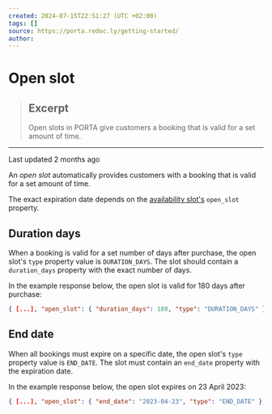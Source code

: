 ```yaml
---
created: 2024-07-15T22:51:27 (UTC +02:00)
tags: []
source: https://porta.redoc.ly/getting-started/
author: 
---
```


# Open slot

> ## Excerpt
> Open slots in PORTA give customers a booking that is valid for a set amount of time.

---
Last updated 2 months ago

An _open slot_ automatically provides customers with a booking that is valid for a set amount of time.

The exact expiration date depends on the [availability slot's][1] `open_slot` property.

## [][2]Duration days

When a booking is valid for a set number of days after purchase, the open slot's `type` property value is `DURATION_DAYS`. The slot should contain a `duration_days` property with the exact number of days.

In the example response below, the open slot is valid for 180 days after purchase:

```json
{ [...], "open_slot": { "duration_days": 180, "type": "DURATION_DAYS" }, [...] }
```

## [][3]End date

When all bookings must expire on a specific date, the open slot's `type` property value is `END_DATE`. The slot must contain an `end_date` property with the expiration date.

In the example response below, the open slot expires on 23 April 2023:

```json
{ [...], "open_slot": { "end_date": "2023-04-23", "type": "END_DATE" }, [...] }
```

[1]: https://porta.redoc.ly/experiences/availability-slots/
[2]: https://porta.redoc.ly/getting-started/#duration-days
[3]: https://porta.redoc.ly/getting-started/#end-date
